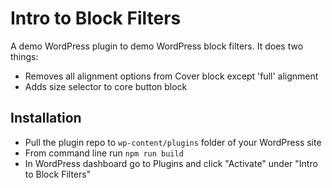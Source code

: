 # Intro to Block Filters
A demo WordPress plugin to demo WordPress block filters. It does two things:
- Removes all alignment options from Cover block except 'full' alignment
- Adds size selector to core button block

## Installation
- Pull the plugin repo to `wp-content/plugins` folder of your WordPress site
- From command line run `npm run build`
- In WordPress dashboard go to Plugins and click "Activate" under "Intro to Block Filters"
